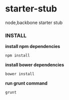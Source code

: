 starter-stub
============

node,backbone starter stub

### INSTALL

**install npm dependencies**
~~~
npm install
~~~

**install bower dependencies**
~~~
bower install
~~~

**run grunt command** 
~~~
grunt
~~~
